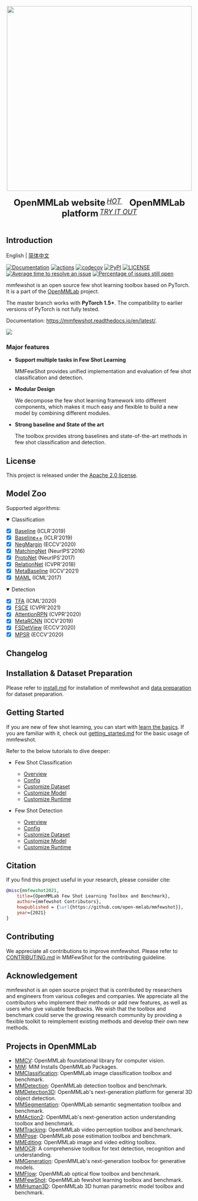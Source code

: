 <div align="center">
  <img src="resources/mmfewshot-logo.png" width="500px"/>
  <div>&nbsp;</div>
  <div align="center">
    <b><font size="5">OpenMMLab website</font></b>
    <sup>
      <a href="https://openmmlab.com">
        <i><font size="4">HOT</font></i>
      </a>
    </sup>
    &nbsp;&nbsp;&nbsp;&nbsp;
    <b><font size="5">OpenMMLab platform</font></b>
    <sup>
      <a href="https://platform.openmmlab.com">
        <i><font size="4">TRY IT OUT</font></i>
      </a>
    </sup>
  </div>
  <div>&nbsp;</div>
</div>

## Introduction

English | [简体中文](README_zh-CN.md)

[![Documentation](https://readthedocs.org/projects/mmfewshot/badge/?version=latest)](https://mmfewshot.readthedocs.io/en/latest/?badge=latest)
[![actions](https://github.com/open-mmlab/mmfewshot/workflows/build/badge.svg)](https://github.com/open-mmlab/mmfewshot/actions)
[![codecov](https://codecov.io/gh/open-mmlab/mmfewshot/branch/main/graph/badge.svg)](https://codecov.io/gh/open-mmlab/mmfewshot)
[![PyPI](https://badge.fury.io/py/mmfewshot.svg)](https://pypi.org/project/mmfewshot/)
[![LICENSE](https://img.shields.io/github/license/open-mmlab/mmfewshot.svg)](https://github.com/open-mmlab/mmfewshot/blob/master/LICENSE)
[![Average time to resolve an issue](https://isitmaintained.com/badge/resolution/open-mmlab/mmfewshot.svg)](https://github.com/open-mmlab/mmfewshot/issues)
[![Percentage of issues still open](https://isitmaintained.com/badge/open/open-mmlab/mmfewshot.svg)](https://github.com/open-mmlab/mmfewshot/issues)


mmfewshot is an open source few shot learning toolbox based on PyTorch. It is a part of the [OpenMMLab](https://open-mmlab.github.io/) project.

The master branch works with **PyTorch 1.5+**.
The compatibility to earlier versions of PyTorch is not fully tested.

Documentation: https://mmfewshot.readthedocs.io/en/latest/.

<div align="left">
  <img src="resources/demo.png"/>
</div>

### Major features
- **Support multiple tasks in Few Shot Learning**

  MMFewShot provides unified implementation and evaluation of few shot classification and detection.

- **Modular Design**

  We decompose the few shot learning framework into different components,
  which makes it much easy and flexible to build a new model by combining different modules.

- **Strong baseline and State of the art**

  The toolbox provides strong baselines and state-of-the-art methods in few shot classification and detection.


## License

This project is released under the [Apache 2.0 license](LICENSE).


## Model Zoo

Supported algorithms:

<details open>
<summary>Classification</summary>

- [x] [Baseline](configs/classification/baseline/README.md) (ICLR'2019)
- [x] [Baseline++](configs/classification/baseline_plus/README.md) (ICLR'2019)
- [x] [NegMargin](configs/classification/neg_margin/README.md) (ECCV'2020)
- [x] [MatchingNet](configs/classification/matching_net/README.md) (NeurIPS'2016)
- [x] [ProtoNet](configs/classification/proto_net/README.md) (NeurIPS'2017)
- [x] [RelationNet](configs/classification/relation_net/README.md) (CVPR'2018)
- [x] [MetaBaseline](configs/classification/meta_baseline/README.md) (ICCV'2021)
- [x] [MAML](configs/classification/maml/README.md) (ICML'2017)

</details>

<details open>
<summary>Detection</summary>

- [x] [TFA](configs/detection/tfa/README.md) (ICML'2020)
- [x] [FSCE](configs/detection/fsce/README.md) (CVPR'2021)
- [x] [AttentionRPN](configs/detection/attention_rpn/README.md) (CVPR'2020)
- [x] [MetaRCNN](configs/detection/meta_rcnn/README.md) (ICCV'2019)
- [x] [FSDetView](configs/detection/fsdetview/README.md) (ECCV'2020)
- [x] [MPSR](configs/detection/mpsr/README.md) (ECCV'2020)

</details>


## Changelog


## Installation & Dataset Preparation

Please refer to [install.md](docs/install.md) for installation of mmfewshot and [data preparation](tools/data/README.md) for dataset preparation.

## Getting Started

If you are new of few shot learning, you can start with [learn the basics](docs/en/intro.md).
If you are familiar with it, check out [getting_started.md](docs/en/get_started.md) for the basic usage of mmfewshot.


Refer to the below tutorials to dive deeper:

- Few Shot Classification
    - [Overview](docs/classification/overview.md)
    - [Config](docs/classification/customize_config.md)
    - [Customize Dataset](docs/classification/customize_dataset.md)
    - [Customize Model](docs/classification/customize_models.md)
    - [Customize Runtime](docs/classification/customize_runtime.md)

- Few Shot Detection
    - [Overview](docs/detection/overview.md)
    - [Config](docs/detection/customize_config.md)
    - [Customize Dataset](docs/detection/customize_dataset.md)
    - [Customize Model](docs/detection/customize_models.md)
    - [Customize Runtime](docs/detection/customize_runtime.md)

## Citation

If you find this project useful in your research, please consider cite:

```bibtex
@misc{mmfewshot2021,
    title={OpenMMLab Few Shot Learning Toolbox and Benchmark},
    author={mmfewshot Contributors},
    howpublished = {\url{https://github.com/open-mmlab/mmfewshot}},
    year={2021}
}
```


## Contributing

We appreciate all contributions to improve mmfewshot. Please refer to [CONTRIBUTING.md](https://github.com/open-mmlab/mmfewshot/blob/main/.github/CONTRIBUTING.md) in MMFewShot for the contributing guideline.

## Acknowledgement

mmfewshot is an open source project that is contributed by researchers and engineers from various colleges and companies. We appreciate all the contributors who implement their methods or add new features, as well as users who give valuable feedbacks. We wish that the toolbox and benchmark could serve the growing research community by providing a flexible toolkit to reimplement existing methods and develop their own new methods.

## Projects in OpenMMLab

- [MMCV](https://github.com/open-mmlab/mmcv): OpenMMLab foundational library for computer vision.
- [MIM](https://github.com/open-mmlab/mim): MIM Installs OpenMMLab Packages.
- [MMClassification](https://github.com/open-mmlab/mmclassification): OpenMMLab image classification toolbox and benchmark.
- [MMDetection](https://github.com/open-mmlab/mmdetection): OpenMMLab detection toolbox and benchmark.
- [MMDetection3D](https://github.com/open-mmlab/mmdetection3d): OpenMMLab's next-generation platform for general 3D object detection.
- [MMSegmentation](https://github.com/open-mmlab/mmsegmentation): OpenMMLab semantic segmentation toolbox and benchmark.
- [MMAction2](https://github.com/open-mmlab/mmaction2): OpenMMLab's next-generation action understanding toolbox and benchmark.
- [MMTracking](https://github.com/open-mmlab/mmtracking): OpenMMLab video perception toolbox and benchmark.
- [MMPose](https://github.com/open-mmlab/mmpose): OpenMMLab pose estimation toolbox and benchmark.
- [MMEditing](https://github.com/open-mmlab/mmediting): OpenMMLab image and video editing toolbox.
- [MMOCR](https://github.com/open-mmlab/mmocr): A comprehensive toolbox for text detection, recognition and understanding.
- [MMGeneration](https://github.com/open-mmlab/mmgeneration): OpenMMLab's next-generation toolbox for generative models.
- [MMFlow](https://github.com/open-mmlab/mmflow): OpenMMLab optical flow toolbox and benchmark.
- [MMFewShot](https://github.com/open-mmlab/mmfewshot): OpenMMLab fewshot learning toolbox and benchmark.
- [MMHuman3D](https://github.com/open-mmlab/mmhuman3d): OpenMMLab 3D human parametric model toolbox and benchmark.

